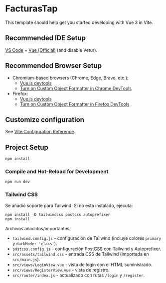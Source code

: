 # FacturasTap

This template should help get you started developing with Vue 3 in Vite.

## Recommended IDE Setup

[VS Code](https://code.visualstudio.com/) + [Vue (Official)](https://marketplace.visualstudio.com/items?itemName=Vue.volar) (and disable Vetur).

## Recommended Browser Setup

- Chromium-based browsers (Chrome, Edge, Brave, etc.):
  - [Vue.js devtools](https://chromewebstore.google.com/detail/vuejs-devtools/nhdogjmejiglipccpnnnanhbledajbpd) 
  - [Turn on Custom Object Formatter in Chrome DevTools](http://bit.ly/object-formatters)
- Firefox:
  - [Vue.js devtools](https://addons.mozilla.org/en-US/firefox/addon/vue-js-devtools/)
  - [Turn on Custom Object Formatter in Firefox DevTools](https://fxdx.dev/firefox-devtools-custom-object-formatters/)

## Customize configuration

See [Vite Configuration Reference](https://vite.dev/config/).

## Project Setup

```powershell
npm install
```

### Compile and Hot-Reload for Development

```powershell
npm run dev
```

### Tailwind CSS

Se añadió soporte para Tailwind. Si no está instalado, ejecuta:

```powershell
npm install -D tailwindcss postcss autoprefixer
npm install
```

Archivos añadidos/importantes:

- `tailwind.config.js` - configuración de Tailwind (incluye colores `primary` y `darkMode: 'class'`).
- `postcss.config.js` - configuración PostCSS con Tailwind y Autoprefixer.
- `src/assets/tailwind.css` - entrada CSS de Tailwind (importada en `src/main.js`).
- `src/views/LoginView.vue` - vista de login con el HTML suministrado.
- `src/views/RegisterView.vue` - vista de registro.
- `src/router/index.js` - actualizado con rutas `/login` y `/register`.

